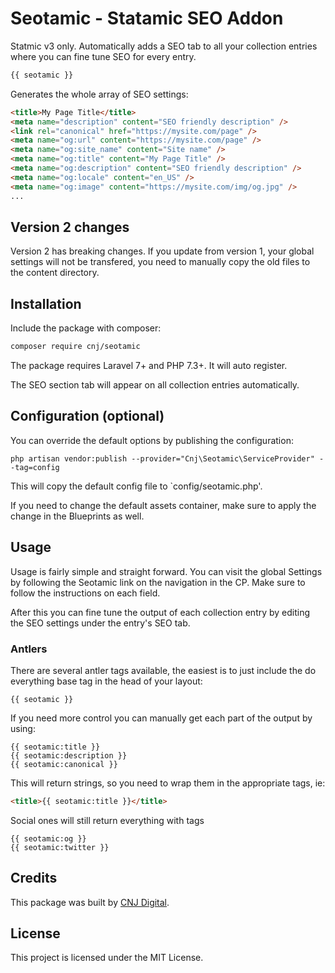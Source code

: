 # Seotamic - Statamic SEO Addon

Statmic v3 only. Automatically adds a SEO tab to all your collection entries where you can fine tune SEO for every entry.

```php
{{ seotamic }}
```

Generates the whole array of SEO settings:

```html
<title>My Page Title</title>
<meta name="description" content="SEO friendly description" />
<link rel="canonical" href="https://mysite.com/page" />
<meta name="og:url" content="https://mysite.com/page" />
<meta name="og:site_name" content="Site name" />
<meta name="og:title" content="My Page Title" />
<meta name="og:description" content="SEO friendly description" />
<meta name="og:locale" content="en_US" />
<meta name="og:image" content="https://mysite.com/img/og.jpg" />
...
```

## Version 2 changes

Version 2 has breaking changes. If you update from version 1, your global settings will not be transfered, you need to manually copy the old files to the content directory.

## Installation

Include the package with composer:

```sh
composer require cnj/seotamic
```

The package requires Laravel 7+ and PHP 7.3+. It will auto register.


The SEO section tab will appear on all collection entries automatically.

## Configuration (optional)

You can override the default options by publishing the configuration:

```
php artisan vendor:publish --provider="Cnj\Seotamic\ServiceProvider" --tag=config
```

This will copy the default config file to `config/seotamic.php'.

If you need to change the default assets container, make sure to apply the change in the Blueprints as well.

## Usage

Usage is fairly simple and straight forward. You can visit the global Settings by following the Seotamic link on the navigation in the CP. Make sure to follow the instructions on each field.

After this you can fine tune the output of each collection entry by editing the SEO settings under the entry's SEO tab.

### Antlers

There are several antler tags available, the easiest is to just include the do everything base tag in the head of your layout:

```
{{ seotamic }}
```

If you need more control you can manually get each part of the output by using:

```
{{ seotamic:title }}
{{ seotamic:description }}
{{ seotamic:canonical }}
```

This will return strings, so you need to wrap them in the appropriate tags, ie:

```html
<title>{{ seotamic:title }}</title>
```

Social ones will still return everything with tags

```
{{ seotamic:og }}
{{ seotamic:twitter }}
```

## Credits

This package was built by [CNJ Digital](https://www.cnj.si/).

## License

This project is licensed under the MIT License.
